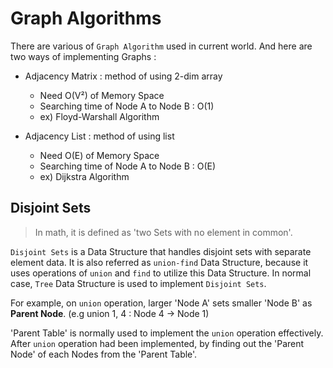 # Graph Algorithms

There are various of `Graph Algorithm` used in current world. And here are two ways of implementing
Graphs : 
- Adjacency Matrix : method of using 2-dim array
  - Need O(V²) of Memory Space
  - Searching time of Node A to Node B : O(1)
  - ex) Floyd-Warshall Algorithm
  
- Adjacency List : method of using list
  - Need O(E) of Memory Space
  - Searching time of Node A to Node B : O(E)
  - ex) Dijkstra Algorithm


## Disjoint Sets
> In math, it is defined as 'two Sets with no element in common'.

`Disjoint Sets` is a Data Structure that handles disjoint sets with separate element data. 
It is also referred as `union-find` Data Structure, because it uses operations of `union` and 
`find` to utilize this Data Structure. In normal case, `Tree` Data Structure is used 
to implement `Disjoint Sets`. 

For example, on `union` operation, larger 'Node A' sets smaller 'Node B' as 
**Parent Node**. (e.g union 1, 4 : Node 4 → Node 1)

'Parent Table' is normally used to implement the `union` operation effectively. 
After `union` operation had been implemented, by finding out the 'Parent Node' of each Nodes
from the 'Parent Table'.  
